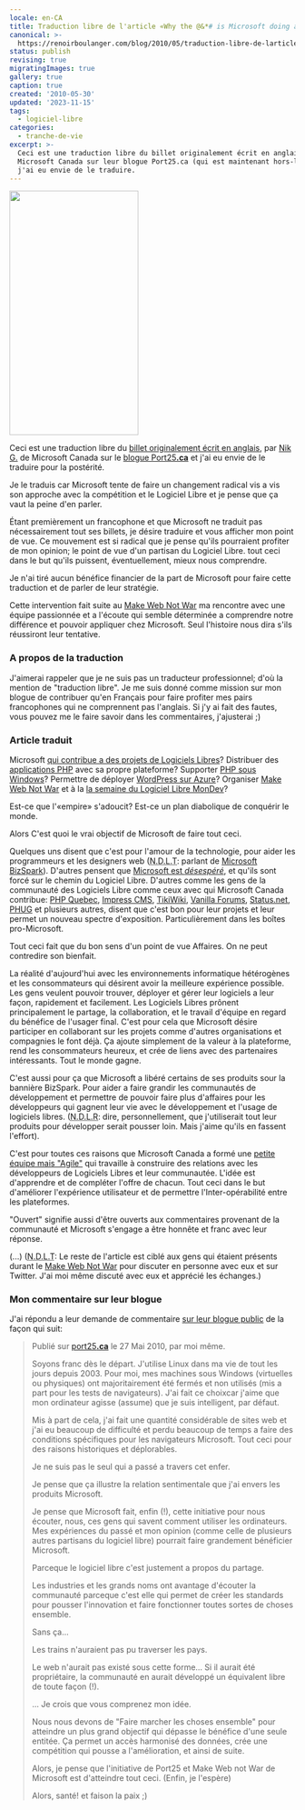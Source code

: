 ```yaml
---
locale: en-CA
title: Traduction libre de l'article «Why the @&*# is Microsoft doing all this??»
canonical: >-
  https://renoirboulanger.com/blog/2010/05/traduction-libre-de-larticle-why-the-is-microsoft-doing-all-this/
status: publish
revising: true
migratingImages: true
gallery: true
caption: true
created: '2010-05-30'
updated: '2023-11-15'
tags:
  - logiciel-libre
categories:
  - tranche-de-vie
excerpt: >-
  Ceci est une traduction libre du billet originalement écrit en anglais, par
  Microsoft Canada sur leur blogue Port25.ca (qui est maintenant hors-ligne) et
  j'ai eu envie de le traduire.
---
```


<p><img class="size-full wp-image-2191 alignright" title="Make Web Not War bannière de commanditaires" src="/wp-content/uploads/2010/05/MWNW-sponsor-banner1.jpg" alt="" width="227" height="430" /></p>

<p>Ceci est une traduction libre du <a href="https://web.archive.org/web/20100601083657/http://port25.ca/archive/2010/05/27/why-the-amp-is-microsoft-doing-this.aspx">billet originalement écrit en anglais</a>, par <a href="http://twitter.com/Nik_G">Nik G.</a> de Microsoft Canada sur le <a href="https://web.archive.org/web/20100604060922/http://port25.ca/">blogue Port25<strong>.ca</strong></a> et j'ai eu envie de le traduire pour la postérité.</p>

<p>Je le traduis car Microsoft tente de faire un changement radical vis a vis son approche avec la compétition et le Logiciel Libre et je pense que ça vaut la peine d'en parler.</p>

<p>Étant premièrement un francophone et que Microsoft ne traduit pas nécessairement tout ses billets, je désire traduire et vous afficher mon point de vue. Ce mouvement est si radical que je pense qu'ils pourraient profiter de mon opinion; le point de vue d'un partisan du Logiciel Libre. tout ceci dans le but qu'ils puissent, éventuellement, mieux nous comprendre.</p>

<p>Je n'ai tiré aucun bénéfice financier de la part de Microsoft pour faire cette traduction et de parler de leur stratégie.</p>

<p>Cette intervention fait suite au <a href="http://www.webnotwar.ca/">Make Web Not War</a> ma rencontre avec une équipe passionnée et a l'écoute qui semble déterminée a comprendre notre différence et pouvoir appliquer chez Microsoft. Seul l'histoire nous dira s'ils réussiront leur tentative.</p>

<h3>A propos de la traduction</h3>

<p>J'aimerai rappeler que je ne suis pas un traducteur professionnel; d'où la mention de "traduction libre". Je me suis donné comme mission sur mon blogue de contribuer qu'en Français pour faire profiter mes pairs francophones qui ne comprennent pas l'anglais. Si j'y ai fait des fautes, vous pouvez me le faire savoir dans les commentaires, j'ajusterai ;)</p>

<!-- more -->

<h3>Article traduit</h3>

<p>Microsoft <a href="http://www.microsoft.com/opensource/project-highlights.aspx" target="_blank" rel="noopener">qui contribue a des projets de Logiciels Libres</a>? Distribuer des <a href="http://www.microsoft.com/web/gallery/Categories.aspx?sorting=alphabetical" target="_blank" rel="noopener">applications PHP</a> avec sa propre plateforme? Supporter <a href="http://php.iis.net/" target="_blank" rel="noopener">PHP sous Windows</a>? Permettre de déployer <a href="http://wordpress.visitmix.com/" target="_blank" rel="noopener">WordPress sur Azure</a>? Organiser <a href="http://webnotwar.ca" target="_blank" rel="noopener">Make Web Not War</a> et à la <a href="http://mondev.org/" target="_blank" rel="noopener">la semaine du Logiciel Libre MonDev</a>?</p>

<p>Est-ce que l'«empire» s'adoucit? Est-ce un plan diabolique de conquérir le monde.</p>

<p>Alors C'est quoi le vrai objectif de Microsoft de faire tout ceci.</p>

<p>Quelques uns disent que c'est pour l'amour de la technologie, pour aider les programmeurs et les designers web (<abbr title="Note de la Traduction">N.D.L.T</abbr>: parlant de <a href="https://web.archive.org/web/20100328124942/http://www.microsoft.com/bizspark/">Microsoft BizSpark</a>).  D'autres pensent que <a href="https://web.archive.org/web/20100527021607/http://vanillaforums.org/blog/make-web-not-war-ftw-competition/" target="_blank" rel="noopener">Microsoft est <em>désespéré</em></a>, et qu'ils sont forcé sur le chemin du Logiciel Libre. D'autres comme les gens de la communauté des Logiciels Libre comme ceux avec qui Microsoft Canada contribue: <a href="http://www.phpquebec.org/" target="_blank" rel="noopener">PHP Quebec</a>, <a href="http://impresscms.org/" target="_blank" rel="noopener">Impress CMS</a>, <a href="http://tikiwiki.org" target="_blank" rel="noopener">TikiWiki</a>, <a href="http://vanillaforums.org/" target="_blank" rel="noopener">Vanilla Forums</a>, <a href="http://status.net/" target="_blank" rel="noopener">Status.net</a>, <a href="http://phug.ca" target="_blank" rel="noopener">PHUG</a> et plusieurs autres, disent que c'est bon pour leur projets et leur permet un nouveau spectre d'exposition. Particulièrement dans les boîtes pro-Microsoft.</p>

<p>Tout ceci fait que du bon sens d'un point de vue Affaires. On ne peut contredire son bienfait.</p>

<p>La réalité d'aujourd'hui avec les environnements informatique hétérogènes et les consommateurs qui désirent avoir la meilleure expérience possible. Les gens veulent pouvoir trouver, déployer et gérer leur logiciels a leur façon, rapidement et facilement. Les Logiciels Libres prônent principalement le partage, la collaboration, et le travail d'équipe en regard du bénéfice de l'usager final. C'est pour cela que Microsoft désire participer en collaborant sur les projets comme d'autres organisations et compagnies le font déjà. Ça ajoute simplement de la valeur à la plateforme, rend les consommateurs heureux, et crée de liens avec des partenaires intéressants. Tout le monde gagne.</p>

<p>C'est aussi pour ça que Microsoft a libéré certains de ses produits sour la bannière BizSpark. Pour aider a faire grandir les communautés de développement et permettre de pouvoir faire plus d'affaires pour les développeurs qui gagnent leur vie avec le développement et l'usage de logiciels libres.  (<acronym title="Note de la Rédaction (auteur)">N.D.L.R</acronym>: dire, personnellement, que j'utiliserait tout leur produits pour développer serait pousser loin. Mais j'aime qu'ils en fassent l'effort).</p>

<p>C'est pour toutes ces raisons que Microsoft Canada a formé une <a href="https://web.archive.org/web/20100701204815/http://port25.ca/archive/2010/04/05/port-25-canada-contributors.aspx" target="_blank" rel="noopener">petite équipe mais "Agile"</a> qui travaille à construire des relations avec les développeurs de Logiciels Libres et leur communautée. L'idée est d'apprendre et de compléter l'offre de chacun. Tout ceci dans le but d'améliorer l'expérience utilisateur et de permettre l'Inter-opérabilité entre les plateformes.</p>

<p>"Ouvert" signifie aussi d'être ouverts aux commentaires provenant de la communauté et Microsoft s'engage a être honnête et franc avec leur réponse.</p>

<p>(...) (<acronym title="Note de la Traduction">N.D.L.T</acronym>: Le reste de l'article est ciblé aux gens qui étaient présents durant le <a href="http://webnotwar.ca">Make Web Not War</a> pour discuter en personne avec eux et sur Twitter. J'ai moi même discuté avec eux et apprécié les échanges.)</p>

<h3>Mon commentaire sur leur blogue</h3>

<p>J'ai répondu a leur demande de commentaire <a href="https://web.archive.org/web/20100601083657/http://port25.ca/archive/2010/05/27/why-the-amp-is-microsoft-doing-this.aspx">sur leur blogue public</a> de la façon qui suit:</p>

<blockquote>
<p>Publié sur <a href="https://web.archive.org/web/20100601083657/http://port25.ca/archive/2010/05/27/why-the-amp-is-microsoft-doing-this.aspx#ctl00_MainContent_PlaceHolder1_ctl01_CommentPager_ctl01_WeblogFeedbackList1_ctl08_UserAvatar1_ctl00_ctl01">port25<strong>.ca</strong></a> le 27 Mai 2010, par moi même.</p>
<p>Soyons franc dès le départ. J'utilise Linux dans ma vie de tout les jours depuis 2003. Pour moi, mes machines sous Windows (virtuelles ou physiques) ont majoritairement été fermés et non utilisés (mis a part pour les tests de navigateurs). J'ai fait ce choixcar j'aime que mon ordinateur agisse (assume) que je suis intelligent, par défaut.</p>

<p>Mis à part de cela, j'ai fait une quantité considérable de sites web et j'ai eu beaucoup de difficulté et perdu beaucoup de temps a faire des conditions spécifiques pour les navigateurs Microsoft. Tout ceci pour des raisons historiques et déplorables.</p>

<p>Je ne suis pas le seul qui a passé a travers cet enfer.</p>

<p>Je pense que ça illustre la relation sentimentale que j'ai envers les produits Microsoft.</p>

<p>Je pense que Microsoft fait, enfin (!), cette initiative pour nous écouter, nous, ces gens qui savent comment utiliser les ordinateurs. Mes expériences du passé et mon opinion (comme celle de plusieurs autres partisans du logiciel libre) pourrait faire grandement bénéficier Microsoft.</p>

<p>Parceque le logiciel libre c'est justement a propos du partage.</p>

<p>Les industries et les grands noms ont avantage d'écouter la communauté parceque c'est elle qui permet de créer les standards pour pousser l'innovation et faire fonctionner toutes sortes de choses ensemble.</p>

<p>Sans ça...</p>

<p>Les trains n'auraient pas pu traverser les pays.</p>

<p>Le web n'aurait pas existé sous cette forme... Si il aurait été propriétaire, la communauté en aurait développé un équivalent libre de toute façon (!).</p>

<p>... Je crois que vous comprenez mon idée.</p>

<p>Nous nous devons de "Faire marcher les choses ensemble" pour atteindre un plus grand objectif qui dépasse le bénéfice d'une seule entitée. Ça permet un accès harmonisé des données, crée une compétition qui pousse a l'amélioration, et ainsi de suite.</p>

<p>Alors, je pense que l'initiative de Port25 et Make Web not War de Microsoft est d'atteindre tout ceci. (Enfin, je l'espère)</p>

<p>Alors, santé! et faison la paix ;)</p>
</blockquote>
